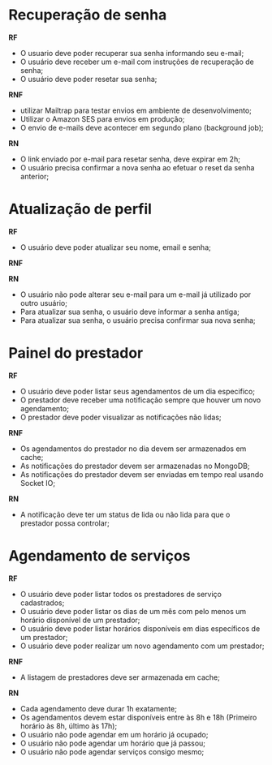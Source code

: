 # Recuperação de senha

**RF**

- O usuario deve poder recuperar sua senha informando seu e-mail;
- O usuário deve receber um e-mail com instruções  de recuperação de senha;
- O usuário deve poder resetar sua senha;

**RNF**

- utilizar Mailtrap para testar envios em ambiente de desenvolvimento;
- Utilizar o Amazon SES para envios em produção;
- O envio de e-mails deve acontecer em segundo plano (background job);

**RN**

- O link enviado por e-mail para resetar senha, deve expirar em 2h;
- O usuário precisa confirmar a nova senha ao efetuar o reset da senha anterior;

# Atualização de perfil

**RF**

- O usuário deve poder atualizar seu nome, email e senha;

**RNF**

**RN**

- O usuário não pode alterar seu e-mail para um e-mail já utilizado por outro usuário;
- Para atualizar sua senha, o usuário deve informar a senha antiga;
- Para atualizar sua senha, o usuário precisa confirmar sua nova senha;

# Painel do prestador

**RF**

- O usuário deve poder listar seus agendamentos de um dia especifico;
- O prestador deve receber uma notificação sempre que houver um novo agendamento;
- O prestador deve poder visualizar as notificações não lidas;

**RNF**

- Os agendamentos do prestador no dia devem ser armazenados em cache;
- As notificações do prestador devem ser armazenadas no MongoDB;
- As notificações do prestador devem ser enviadas em tempo real usando Socket IO;

**RN**

- A notificação deve ter um status de lida ou não lida para que o prestador possa controlar;

# Agendamento de serviços

**RF**

- O usuário deve poder listar todos os prestadores de serviço cadastrados;
- O usuário deve poder listar os dias de um mês com pelo menos um horário disponível de um prestador;
- O usuário deve poder listar horários disponíveis em dias específicos de um prestador;
- O usuário deve poder realizar um novo agendamento com um prestador;

**RNF**

- A listagem de prestadores deve ser armazenada em cache;

**RN**

- Cada agendamento deve durar 1h exatamente;
- Os agendamentos devem estar disponíveis entre às 8h e 18h (Primeiro horário às 8h, último às 17h);
- O usuário não pode agendar em um horário já ocupado;
- O usuário não pode agendar um horário que já passou;
- O usuário não pode agendar serviços consigo mesmo;
